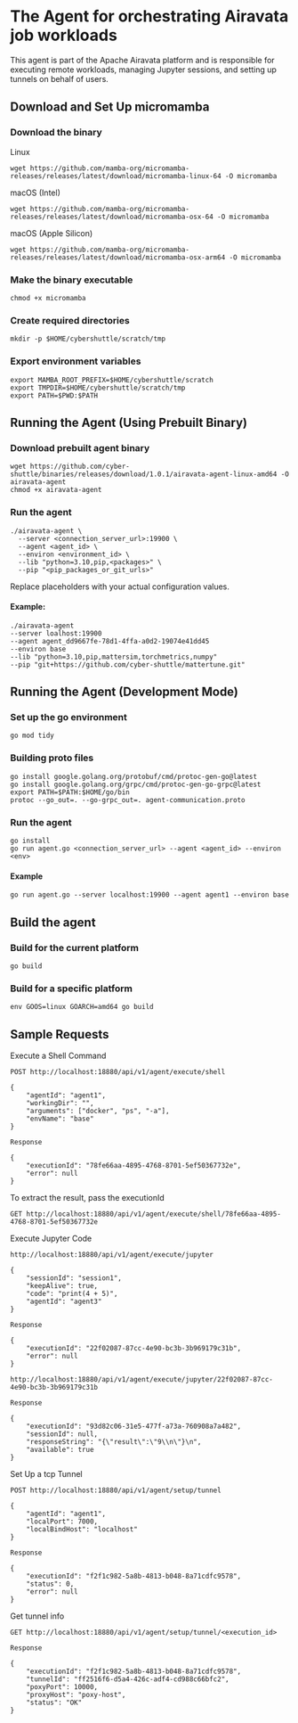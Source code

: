 # The Agent for orchestrating Airavata job workloads
This agent is part of the Apache Airavata platform and is responsible for executing remote workloads, managing Jupyter sessions, and setting up tunnels on behalf of users.

## Download and Set Up micromamba

### Download the binary
Linux
```
wget https://github.com/mamba-org/micromamba-releases/releases/latest/download/micromamba-linux-64 -O micromamba
```

macOS (Intel)
```
wget https://github.com/mamba-org/micromamba-releases/releases/latest/download/micromamba-osx-64 -O micromamba
```

macOS (Apple Silicon)
```
wget https://github.com/mamba-org/micromamba-releases/releases/latest/download/micromamba-osx-arm64 -O micromamba
```

### Make the binary executable
```
chmod +x micromamba
```

### Create required directories
```
mkdir -p $HOME/cybershuttle/scratch/tmp
```

### Export environment variables
```
export MAMBA_ROOT_PREFIX=$HOME/cybershuttle/scratch
export TMPDIR=$HOME/cybershuttle/scratch/tmp
export PATH=$PWD:$PATH
```

## Running the Agent (Using Prebuilt Binary)

### Download prebuilt agent binary
```
wget https://github.com/cyber-shuttle/binaries/releases/download/1.0.1/airavata-agent-linux-amd64 -O airavata-agent
chmod +x airavata-agent
```

### Run the agent
```
./airavata-agent \
  --server <connection_server_url>:19900 \
  --agent <agent_id> \
  --environ <environment_id> \
  --lib "python=3.10,pip,<packages>" \
  --pip "<pip_packages_or_git_urls>"
```
Replace placeholders with your actual configuration values.

#### Example:
```
./airavata-agent
--server loalhost:19900
--agent agent_dd9667fe-78d1-4ffa-a0d2-19074e41dd45
--environ base
--lib "python=3.10,pip,mattersim,torchmetrics,numpy"
--pip "git+https://github.com/cyber-shuttle/mattertune.git"
```

## Running the Agent (Development Mode)

### Set up the go environment
```
go mod tidy
```

### Building proto files

```
go install google.golang.org/protobuf/cmd/protoc-gen-go@latest
go install google.golang.org/grpc/cmd/protoc-gen-go-grpc@latest
export PATH=$PATH:$HOME/go/bin
protoc --go_out=. --go-grpc_out=. agent-communication.proto
```

### Run the agent
```
go install
go run agent.go <connection_server_url> --agent <agent_id> --environ <env>
```

#### Example
```
go run agent.go --server localhost:19900 --agent agent1 --environ base
```

## Build the agent

### Build for the current platform
```
go build
```

### Build for a specific platform
```
env GOOS=linux GOARCH=amd64 go build
```

## Sample Requests

Execute a Shell Command
```
POST http://localhost:18880/api/v1/agent/execute/shell

{
    "agentId": "agent1",
    "workingDir": "",
    "arguments": ["docker", "ps", "-a"],
    "envName": "base"
} 

Response

{
    "executionId": "78fe66aa-4895-4768-8701-5ef50367732e",
    "error": null
}
```

To extract the result, pass the executionId
```
GET http://localhost:18880/api/v1/agent/execute/shell/78fe66aa-4895-4768-8701-5ef50367732e
```

Execute Jupyter Code
```
http://localhost:18880/api/v1/agent/execute/jupyter

{
    "sessionId": "session1",
    "keepAlive": true,
    "code": "print(4 + 5)",
    "agentId": "agent3"
} 

Response

{
    "executionId": "22f02087-87cc-4e90-bc3b-3b969179c31b",
    "error": null
}
```
```
http://localhost:18880/api/v1/agent/execute/jupyter/22f02087-87cc-4e90-bc3b-3b969179c31b

Response

{
    "executionId": "93d82c06-31e5-477f-a73a-760908a7a482",
    "sessionId": null,
    "responseString": "{\"result\":\"9\\n\"}\n",
    "available": true
}
```

Set Up a tcp Tunnel
```
POST http://localhost:18880/api/v1/agent/setup/tunnel

{
    "agentId": "agent1",
    "localPort": 7000,
    "localBindHost": "localhost"
}

Response 

{
    "executionId": "f2f1c982-5a8b-4813-b048-8a71cdfc9578",
    "status": 0,
    "error": null
}

```
Get tunnel info

```
GET http://localhost:18880/api/v1/agent/setup/tunnel/<execution_id>

Response

{
    "executionId": "f2f1c982-5a8b-4813-b048-8a71cdfc9578",
    "tunnelId": "ff2516f6-d5a4-426c-adf4-cd988c66bfc2",
    "poxyPort": 10000,
    "proxyHost": "poxy-host",
    "status": "OK"
}
```

